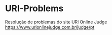 # URI-Problems
Resolução de problemas do site URI Online Judge https://www.urionlinejudge.com.br/judge/pt
